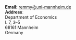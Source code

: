 __Email__: [remmy@uni-mannheim.de](remmy@uni-mannheim.de)  
__Address__:  
Department of Economics  
L 7, 3–5  
68161 Mannheim  
Germany

